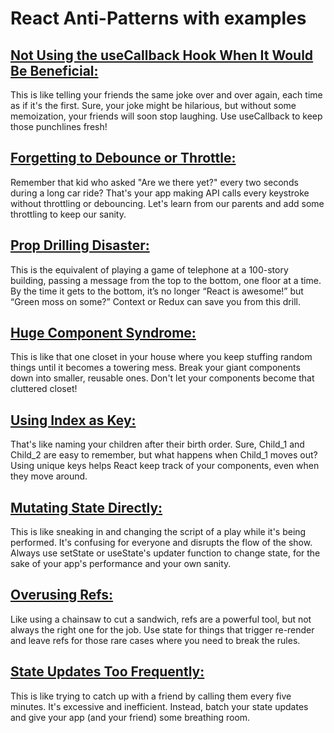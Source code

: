 # React Anti-Patterns with examples

## [Not Using the useCallback Hook When It Would Be Beneficial:](examples/callback.md)

This is like telling your friends the same joke over and over again, each time as if it's the first. Sure, your joke might be hilarious, but without some memoization, your friends will soon stop laughing. Use useCallback to keep those punchlines fresh!

## [Forgetting to Debounce or Throttle:](examples/debounce.md)

Remember that kid who asked "Are we there yet?" every two seconds during a long car ride? That's your app making API calls every keystroke without throttling or debouncing. Let's learn from our parents and add some throttling to keep our sanity.

## [Prop Drilling Disaster:](examples/drilling.md)

This is the equivalent of playing a game of telephone at a 100-story building, passing a message from the top to the bottom, one floor at a time. By the time it gets to the bottom, it’s no longer “React is awesome!” but “Green moss on some?” Context or Redux can save you from this drill.

## [Huge Component Syndrome:](examples/huge.md)

This is like that one closet in your house where you keep stuffing random things until it becomes a towering mess. Break your giant components down into smaller, reusable ones. Don't let your components become that cluttered closet!

## [Using Index as Key:](examples/key-index.md)

That's like naming your children after their birth order. Sure, Child_1 and Child_2 are easy to remember, but what happens when Child_1 moves out? Using unique keys helps React keep track of your components, even when they move around.

## [Mutating State Directly:](examples/mutate.md)

This is like sneaking in and changing the script of a play while it's being performed. It's confusing for everyone and disrupts the flow of the show. Always use setState or useState's updater function to change state, for the sake of your app's performance and your own sanity.

## [Overusing Refs:](examples/ref.md)

Like using a chainsaw to cut a sandwich, refs are a powerful tool, but not always the right one for the job. Use state for things that trigger re-render and leave refs for those rare cases where you need to break the rules.

## [State Updates Too Frequently:](examples/state.md)

This is like trying to catch up with a friend by calling them every five minutes. It's excessive and inefficient. Instead, batch your state updates and give your app (and your friend) some breathing room.
